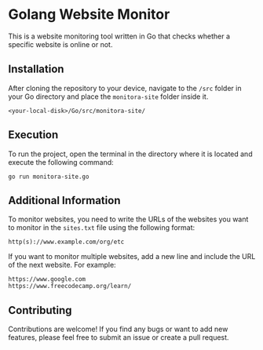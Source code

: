 # Golang Website Monitor

This is a website monitoring tool written in Go that checks whether a specific website is online or not.


## Installation

After cloning the repository to your device, navigate to the `/src` folder in your Go directory and place the `monitora-site` folder inside it.

```
<your-local-disk>/Go/src/monitora-site/
```

## Execution

To run the project, open the terminal in the directory where it is located and execute the following command:

```shell
go run monitora-site.go
```

## Additional Information

To monitor websites, you need to write the URLs of the websites you want to monitor in the `sites.txt` file using the following format:

```
http(s)://www.example.com/org/etc
```

If you want to monitor multiple websites, add a new line and include the URL of the next website. For example:

```
https://www.google.com
https://www.freecodecamp.org/learn/
```

## Contributing

Contributions are welcome! If you find any bugs or want to add new features, please feel free to submit an issue or create a pull request.
